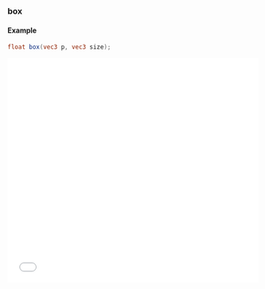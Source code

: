### box
#### Example
```glsl
float box(vec3 p, vec3 size);
```

<iframe width="100%" height="450px" src="/sculpture/-LM-LkFiHWJrolzNlpFF?example=true&embed=true" frameborder="0"></iframe>